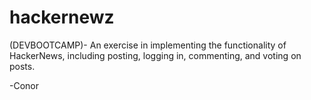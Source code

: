 hackernewz
==========
(DEVBOOTCAMP)- An exercise in implementing the functionality of HackerNews, including posting, logging in, commenting, and voting on posts.

-Conor
